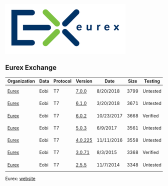 ![Eurex](https://github.com/Open-Markets-Initiative/Directory/blob/master/Logos/Eurex.png)


## Eurex Exchange

|Organization | Data | Protocol | Version | Date | Size | Testing | Specification|
|--- | --- | --- | --- | --- | --- | --- | ---|
|[Eurex](https://github.com/Open-Markets-Initiative/wireshark-lua/tree/master/Eurex "Eurex Exchange Dissectors") | Eobi | T7 | [7.0.0](https://github.com/Open-Markets-Initiative/wireshark-lua/blob/master/Eurex/Eurex.Eobi.T7.v7.0.0.Script.Dissector.lua "Eurex Exchange 7.0.0 Script Dissector") | 8/20/2018 | 3799 | Untested | [url](http://www.eurexchange.com/exchange-en/technology/t7/system-documentation/release7 "Protocol specification") - [pdf](https://github.com/Open-Markets-Initiative/Directory/blob/master/Specifications/Eurex/Eurex.Eobi.T7.v7.0.0.pdf "Specification manual") - [xml](https://github.com/Open-Markets-Initiative/Directory/blob/master/Specifications/Eurex/Eurex.Eobi.T7.v7.0.0.xml "Specification xml")|
|[Eurex](https://github.com/Open-Markets-Initiative/wireshark-lua/tree/master/Eurex "Eurex Exchange Dissectors") | Eobi | T7 | [6.1.0](https://github.com/Open-Markets-Initiative/wireshark-lua/blob/master/Eurex/Eurex.Eobi.T7.v6.1.0.Script.Dissector.lua "Eurex Exchange 6.1.0 Script Dissector") | 3/20/2018 | 3671 | Untested | [url](https://www.eurexchange.com/exchange-en/technology/t7/system-documentation "Protocol specification") - [pdf](https://github.com/Open-Markets-Initiative/Directory/blob/master/Specifications/Eurex/Eurex.Eobi.T7.v6.1.0.pdf "Specification manual") - [xml](https://github.com/Open-Markets-Initiative/Directory/blob/master/Specifications/Eurex/Eurex.Eobi.T7.v6.1.0.xml "Specification xml")|
|[Eurex](https://github.com/Open-Markets-Initiative/wireshark-lua/tree/master/Eurex "Eurex Exchange Dissectors") | Eobi | T7 | [6.0.2](https://github.com/Open-Markets-Initiative/wireshark-lua/blob/master/Eurex/Eurex.Eobi.T7.v6.0.2.Script.Dissector.lua "Eurex Exchange 6.0.2 Script Dissector") | 10/23/2017 | 3668 | Verified | [url](https://www.eurexchange.com/exchange-en/technology/t7/system-documentation "Protocol specification") - [pdf](https://github.com/Open-Markets-Initiative/Directory/blob/master/Specifications/Eurex/Eurex.Eobi.T7.v6.0.2.pdf "Specification manual") - [xml](https://github.com/Open-Markets-Initiative/Directory/blob/master/Specifications/Eurex/Eurex.Eobi.T7.v6.0.2.xml "Specification xml")|
|[Eurex](https://github.com/Open-Markets-Initiative/wireshark-lua/tree/master/Eurex "Eurex Exchange Dissectors") | Eobi | T7 | [5.0.3](https://github.com/Open-Markets-Initiative/wireshark-lua/blob/master/Eurex/Eurex.Eobi.T7.v5.0.3.Script.Dissector.lua "Eurex Exchange 5.0.3 Script Dissector") | 6/9/2017 | 3561 | Untested | [url](https://www.eurexchange.com/exchange-en/technology/t7/system-documentation "Protocol specification") - [pdf](https://github.com/Open-Markets-Initiative/Directory/blob/master/Specifications/Eurex/Eurex.Eobi.T7.v5.0.3.pdf "Specification manual") - [xml](https://github.com/Open-Markets-Initiative/Directory/blob/master/Specifications/Eurex/Eurex.Eobi.T7.v5.0.3.xml "Specification xml")|
|[Eurex](https://github.com/Open-Markets-Initiative/wireshark-lua/tree/master/Eurex "Eurex Exchange Dissectors") | Eobi | T7 | [4.0.225](https://github.com/Open-Markets-Initiative/wireshark-lua/blob/master/Eurex/Eurex.Eobi.T7.v4.0.225.Script.Dissector.lua "Eurex Exchange 4.0.225 Script Dissector") | 11/11/2016 | 3558 | Untested | [url](https://www.eurexchange.com/exchange-en/technology/t7/system-documentation "Protocol specification") - [pdf](https://github.com/Open-Markets-Initiative/Directory/blob/master/Specifications/Eurex/Eurex.Eobi.T7.v4.0.225.pdf "Specification manual") - [xml](https://github.com/Open-Markets-Initiative/Directory/blob/master/Specifications/Eurex/Eurex.Eobi.T7.v4.0.225.xml "Specification xml")|
|[Eurex](https://github.com/Open-Markets-Initiative/wireshark-lua/tree/master/Eurex "Eurex Exchange Dissectors") | Eobi | T7 | [3.0.71](https://github.com/Open-Markets-Initiative/wireshark-lua/blob/master/Eurex/Eurex.Eobi.T7.v3.0.71.Script.Dissector.lua "Eurex Exchange 3.0.71 Script Dissector") | 8/3/2015 | 3368 | Verified | [url](https://www.eurexchange.com/exchange-en/technology/t7/system-documentation "Protocol specification") - [pdf](https://github.com/Open-Markets-Initiative/Directory/blob/master/Specifications/Eurex/Eurex.Eobi.T7.v3.0.71.pdf "Specification manual") - [xml](https://github.com/Open-Markets-Initiative/Directory/blob/master/Specifications/Eurex/Eurex.Eobi.T7.v3.0.71.xml "Specification xml")|
|[Eurex](https://github.com/Open-Markets-Initiative/wireshark-lua/tree/master/Eurex "Eurex Exchange Dissectors") | Eobi | T7 | [2.5.5](https://github.com/Open-Markets-Initiative/wireshark-lua/blob/master/Eurex/Eurex.Eobi.T7.v2.5.5.Script.Dissector.lua "Eurex Exchange 2.5.5 Script Dissector") | 11/7/2014 | 3348 | Untested | [url](https://www.eurexchange.com/exchange-en/technology/t7/system-documentation "Protocol specification") - [pdf](https://github.com/Open-Markets-Initiative/Directory/blob/master/Specifications/Eurex/Eurex.Eobi.T7.v2.5.5.pdf "Specification manual") - [xml](https://github.com/Open-Markets-Initiative/Directory/blob/master/Specifications/Eurex/Eurex.Eobi.T7.v2.5.5.xml "Specification xml")|


Eurex: [website](https://www.eurexchange.com "Go to Eurex Exchange")

